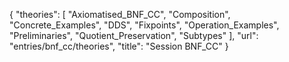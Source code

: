 {
    "theories": [
        "Axiomatised_BNF_CC",
        "Composition",
        "Concrete_Examples",
        "DDS",
        "Fixpoints",
        "Operation_Examples",
        "Preliminaries",
        "Quotient_Preservation",
        "Subtypes"
    ],
    "url": "entries/bnf_cc/theories",
    "title": "Session BNF_CC"
}